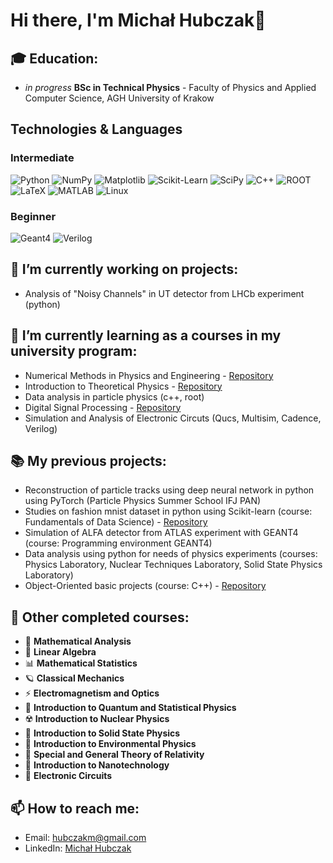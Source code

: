 # Hi there, I'm Michał Hubczak👋  

## 🎓 Education:
- *in progress* **BSc in Technical Physics** - Faculty of Physics and Applied Computer Science, AGH University of Krakow

## Technologies & Languages

### Intermediate
![Python](https://img.shields.io/badge/Python-3776AB?style=for-the-badge&logo=python&logoColor=white)
![NumPy](https://img.shields.io/badge/NumPy-013243?style=for-the-badge&logo=numpy&logoColor=white)
![Matplotlib](https://img.shields.io/badge/Matplotlib-11557C?style=for-the-badge&logo=matplotlib&logoColor=white)
![Scikit-Learn](https://img.shields.io/badge/Scikit--Learn-F7931E?style=for-the-badge&logo=scikit-learn&logoColor=white)
![SciPy](https://img.shields.io/badge/SciPy-8CAAE6?style=for-the-badge&logo=scipy&logoColor=white)
![C++](https://img.shields.io/badge/C++-00599C?style=for-the-badge&logo=c%2B%2B&logoColor=white)
![ROOT](https://img.shields.io/badge/ROOT-000000?style=for-the-badge&logo=cern&logoColor=white)
![LaTeX](https://img.shields.io/badge/LaTeX-008080?style=for-the-badge&logo=latex&logoColor=white)
![MATLAB](https://img.shields.io/badge/MATLAB-0076A8?style=for-the-badge&logo=Mathworks&logoColor=white)
![Linux](https://img.shields.io/badge/Linux-FCC624?style=for-the-badge&logo=linux&logoColor=black)

### Beginner
![Geant4](https://img.shields.io/badge/Geant4-0A0A0A?style=for-the-badge&logo=data:image/svg+xml;base64,&logoColor=white)
![Verilog](https://img.shields.io/badge/Verilog-14354C?style=for-the-badge&logo=verilog&logoColor=white)


## 🔭 I’m currently working on projects:
- Analysis of "Noisy Channels" in UT detector from LHCb experiment (python)

## 🌱 I’m currently learning as a courses in my university program:
- Numerical Methods in Physics and Engineering - [Repository](https://github.com/Michau-H/numerical-methods-in-physics)
- Introduction to Theoretical Physics - [Repository](https://github.com/Michau-H/theoretical-physics)
- Data analysis in particle physics (c++, root)
- Digital Signal Processing - [Repository](https://github.com/Michau-H/huffman-compression)
- Simulation and Analysis of Electronic Circuts (Qucs, Multisim, Cadence, Verilog)

## 📚 My previous projects:
- Reconstruction of particle tracks using deep neural network in python using PyTorch (Particle Physics Summer School IFJ PAN)
- Studies on fashion mnist dataset in python using Scikit-learn (course: Fundamentals of Data Science) - [Repository](https://github.com/Michau-H/Fundamentals-of-Data-Science)
- Simulation of ALFA detector from ATLAS experiment with GEANT4 (course: Programming environment GEANT4)
- Data analysis using python for needs of physics experiments (courses: Physics Laboratory, Nuclear Techniques Laboratory, Solid State Physics Laboratory)
- Object-Oriented basic projects (course: C++) - [Repository](https://github.com/Michau-H/object-oriented-cpp)

## 📘 Other completed courses:

- 🧮 **Mathematical Analysis**
- 🧊 **Linear Algebra**
- 📊 **Mathematical Statistics**
- 🪐 **Classical Mechanics**
- ⚡ **Electromagnetism and Optics**
- 🧿 **Introduction to Quantum and Statistical Physics**
- ☢️ **Introduction to Nuclear Physics**
- 🧱 **Introduction to Solid State Physics**
- 🌱 **Introduction to Environmental Physics**
- 🌌 **Special and General Theory of Relativity**
- 🧫 **Introduction to Nanotechnology**
- 🔌 **Electronic Circuits**




## 📫 How to reach me:
- Email: [hubczakm@gmail.com](mailto:hubczakm@gmail.com)
- LinkedIn: [Michał Hubczak](www.linkedin.com/in/michal-hubczak)
 <!--
## 📚 Some of my notable repositories:
- [Project 1 - Machine Learning Model](https://github.com/johndoe/project1)
- [Project 2 - Full-Stack Web App](https://github.com/johndoe/project2)
- [Project 3 - C++ Algorithm Library](https://github.com/johndoe/project3)

Feel free to check out my repositories and get in touch if you'd like to collaborate!

-->


